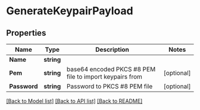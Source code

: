 # GenerateKeypairPayload

## Properties
Name | Type | Description | Notes
------------ | ------------- | ------------- | -------------
**Name** | **string** |  | 
**Pem** | **string** | base64 encoded PKCS #8 PEM file to import keypairs from | [optional] 
**Password** | **string** | Password to PKCS #8 PEM file | [optional] 

[[Back to Model list]](../README.md#documentation-for-models) [[Back to API list]](../README.md#documentation-for-api-endpoints) [[Back to README]](../README.md)


